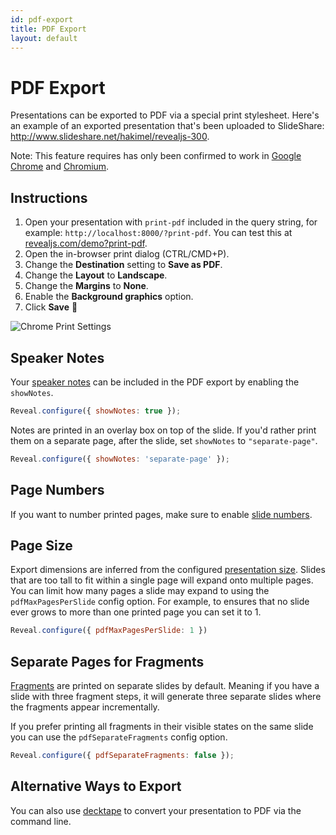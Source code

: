 ```yaml
---
id: pdf-export
title: PDF Export
layout: default
---
```


# PDF Export

Presentations can be exported to PDF via a special print stylesheet. Here's an example of an exported presentation that's been uploaded to SlideShare: http://www.slideshare.net/hakimel/revealjs-300.

Note: This feature requires has only been confirmed to work in [Google Chrome](http://google.com/chrome) and [Chromium](https://www.chromium.org/Home).

## Instructions

1. Open your presentation with `print-pdf` included in the query string, for example: `http://localhost:8000/?print-pdf`. You can test this at [revealjs.com/demo?print-pdf](/demo?print-pdf).
1. Open the in-browser print dialog (CTRL/CMD+P).
1. Change the **Destination** setting to **Save as PDF**.
1. Change the **Layout** to **Landscape**.
1. Change the **Margins** to **None**.
1. Enable the **Background graphics** option.
1. Click **Save** 🎉

![Chrome Print Settings](https://s3.amazonaws.com/hakim-static/reveal-js/pdf-print-settings-2.png)

## Speaker Notes

Your [speaker notes](/features/speaker-view) can be included in the PDF export by enabling the `showNotes`.

```js
Reveal.configure({ showNotes: true });
```

Notes are printed in an overlay box on top of the slide. If you'd rather print them on a separate page, after the slide, set `showNotes` to `"separate-page"`.

```js
Reveal.configure({ showNotes: 'separate-page' });
```

## Page Numbers

If you want to number printed pages, make sure to enable [slide numbers](/features/slide-numbers).

## Page Size

Export dimensions are inferred from the configured [presentation size](/api/presentation-size). Slides that are too tall to fit within a single page will expand onto multiple pages. You can limit how many pages a slide may expand to using the `pdfMaxPagesPerSlide` config option. For example, to ensures that no slide ever grows to more than one printed page you can set it to 1.
```js
Reveal.configure({ pdfMaxPagesPerSlide: 1 })
```

## Separate Pages for Fragments
[Fragments](/features/fragments) are printed on separate slides by default. Meaning if you have a slide with three fragment steps, it will generate three separate slides where the fragments appear incrementally.

If you prefer printing all fragments in their visible states on the same slide you can use the `pdfSeparateFragments` config option.

```js
Reveal.configure({ pdfSeparateFragments: false });
```

## Alternative Ways to Export

You can also use [decktape](https://github.com/astefanutti/decktape) to convert your presentation to PDF via the command line.